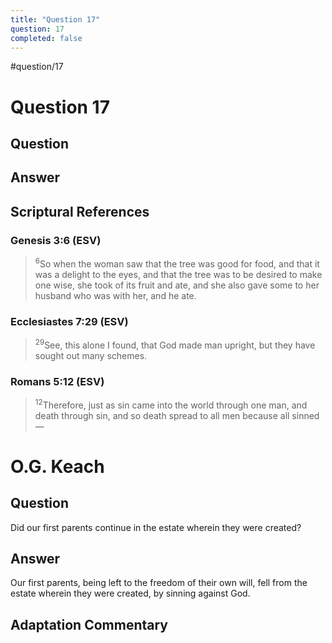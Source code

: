 ```yaml
---
title: "Question 17"
question: 17
completed: false
---
```

#question/17
# Question 17

## Question


## Answer


## Scriptural References
### Genesis 3:6 (ESV)
> <sup>6</sup>So when the woman saw that the tree was good for food, and that it was a delight to the eyes, and that the tree was to be desired to make one wise, she took of its fruit and ate, and she also gave some to her husband who was with her, and he ate.

### Ecclesiastes 7:29 (ESV)
> <sup>29</sup>See, this alone I found, that God made man upright, but they have sought out many schemes.

### Romans 5:12 (ESV)
> <sup>12</sup>Therefore, just as sin came into the world through one man, and death through sin, and so death spread to all men because all sinned—

# O.G. Keach
## Question
Did our first parents continue in the estate wherein they were created?

## Answer
Our first parents, being left to the freedom of their own will, fell from the estate wherein they were created, by sinning against God.

## Adaptation Commentary
